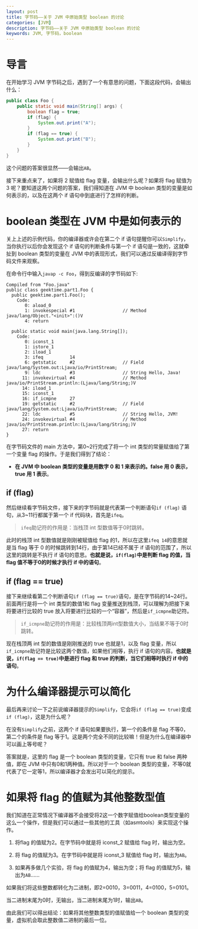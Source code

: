 ```yaml
---
layout: post
title: 字节码——关于 JVM 中原始类型 boolean 的讨论
categories: [JVM]
description: 字节码——关于 JVM 中原始类型 boolean 的讨论
keywords: JVM, 字节码，boolean
---
```


# 导言
在开始学习 JVM 字节码之后，遇到了一个有意思的问题，下面这段代码，会输出什么：
````java
public class Foo {
    public static void main(String[] args) {
        boolean flag = true;
        if (flag) {
            System.out.print("A");
        }
        if (flag == true) {
            System.out.print("B");
        }
    }
}
````
这个问题的答案很显然——会输出`AB`。

接下来重点来了，如果将 2 赋值给 flag 变量，会输出什么呢？如果将 flag 赋值为 3 呢？要知道这两个问题的答案，我们得知道在 JVM 中 boolean 类型的变量是如何表示的，以及在这两个 if 语句中到底进行了怎样的判断。

# boolean 类型在 JVM 中是如何表示的
关上上述的示例代码，你的编译器或许会在第二个 if 语句提醒你可以`Simplify`，当你执行以后你会发现这个 if 语句的判断条件与第一个 if 语句是一致的，这就牵扯到 boolean 类型的变量在 JVM 中的表现形式，我们可以通过反编译得到字节码文件来观察。

在命令行中输入`javap -c Foo`，得到反编译的字节码如下:

````
Compiled from "Foo.java"
public class geektime.part1.Foo {
  public geektime.part1.Foo();
    Code:
       0: aload_0
       1: invokespecial #1                  // Method java/lang/Object."<init>":()V
       4: return

  public static void main(java.lang.String[]);
    Code:
       0: iconst_1
       1: istore_1
       2: iload_1
       3: ifeq          14
       6: getstatic     #2                  // Field java/lang/System.out:Ljava/io/PrintStream;
       9: ldc           #3                  // String Hello, Java!
      11: invokevirtual #4                  // Method java/io/PrintStream.println:(Ljava/lang/String;)V
      14: iload_1
      15: iconst_1
      16: if_icmpne     27
      19: getstatic     #2                  // Field java/lang/System.out:Ljava/io/PrintStream;
      22: ldc           #5                  // String Hello, JVM!
      24: invokevirtual #4                  // Method java/io/PrintStream.println:(Ljava/lang/String;)V
      27: return
}
````

在字节码文件的 main 方法中，第0~2行完成了将一个 int 类型的常量赋值给了第一个变量 flag 的操作。于是我们得到了结论：
- **在 JVM 中 boolean 类型的变量是用数字 0 和 1 来表示的。false 用 0 表示，true 用 1 表示**。

## if (flag)
然后继续看字节码文件，接下来的字节码就是代表第一个判断语句`if (flag)` 语句，从3~11行都属于第一个 if 代码块，首先是`ifeq`。

>`ifeq`助记符的作用是：当栈顶 int 型数值等于0时跳转。

此时的栈顶 int 型数值就是刚刚被赋值给 flag 的1，所以在这里`ifeq 14`的意思就是当 flag 等于 0 的时候跳转到14行，由于第14已经不属于 if 语句的范围了，所以这里的跳转是不执行 if 语句的意思。**也就是说，`if(flag)`中是判断 flag 的值，当 flag 值不等于0的时候才执行 if 中的语句**。

## if (flag == true)
接下来继续看第二个判断语句`if (flag == true)`语句，是在字节码的14~24行。前面两行是将一个 int 类型的数值1和 flag 变量推送到栈顶，可以理解为把接下来将要进行比较的 true 放入将要进行比较的一个“容器”，然后是`if_icmpne`助记符。
>`if_icmpne`助记符的作用是：比较栈顶两int型数值大小，当结果不等于0时跳转。

现在栈顶两 int 型的数值是刚刚推送的 true 也就是1，以及 flag 变量，所以`if_icmpne`助记符是比较这两个数值，如果他们相等，执行 if 语句的内容。**也就是说，`if(flag == true)`中是进行 flag 和 true 的判断，当它们相等时执行 if 中的语句**。

# 为什么编译器提示可以简化
最后再来讨论一下之前说编译器提示的`Simplify`，它会将`if (flag == true)`变成`if (flag)`，这是为什么呢？

在没有`Simplify`之前，这两个 if 语句如果要执行，第一个的条件是 flag 不等0，第二个的条件是 flag 等于1。这是两个完全不同的比较嘛！但是为什么在编译器中可以画上等号呢？

答案就是，这里的 flag 是一个 boolean 类型的变量，它只有 true 和 false 两种值，即在 JVM 中只有0和1两种值。所以对于一个 boolean 类型的变量，不等0就代表了它一定等1，所以编译器才会发出可以简化的提示。

# 如果将 flag 的值赋为其他整数型值
我们知道在正常情况下编译器不会接受将2这一个数字赋值给boolean类型变量的这么一个操作，但是我们可以通过一些其他的工具（如asmtools）来实现这个操作。

1. 将flag 的值赋为2。在字节码中就是将 iconst_2 赋值给 flag 时，输出为空。

2. 将 flag 的值赋为3。在字节码中就是将 iconst_3 赋值给 flag 时，输出为`AB`。

3. 如果再多做几个实验，将 flag 的值赋为4，输出为空；将 flag 的值赋为5，输出为`AB`......

如果我们将这些整数都转化为二进制，即2=0010，3=0011，4=0100，5=0101。

当二进制末尾为0时，无输出，当二进制末尾为1时，输出`AB`。

由此我们可以得出结论：如果将其他整数类型的值赋值给一个 boolean 类型的变量，虚拟机会取此整数值二进制的最后一位。
